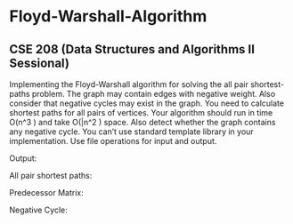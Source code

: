 # Floyd-Warshall-Algorithm

## CSE 208 (Data Structures and Algorithms II Sessional)

Implementing the Floyd-Warshall algorithm for solving the all pair shortest-paths problem. The graph
may contain edges with negative weight. Also consider that negative cycles may exist in the graph.
You need to calculate shortest paths for all pairs of vertices. Your algorithm should run in time
O(n^3 ) and take O(|n^2 ) space. Also detect whether the graph contains any negative cycle. You
can’t use standard template library in your implementation. Use file operations for input and
output.

Output:

All pair shortest paths:

Predecessor Matrix:

Negative Cycle:


